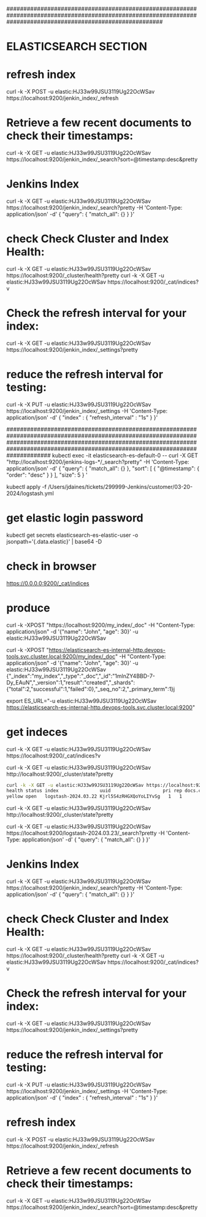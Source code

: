 ##############################################################################################################################################################
# ELASTICSEARCH SECTION

# refresh index
curl -k -X POST -u elastic:HJ33w99JSU3119Ug22OcWSav https://localhost:9200/jenkin_index/_refresh

# Retrieve a few recent documents to check their timestamps:
curl -k -X GET -u elastic:HJ33w99JSU3119Ug22OcWSav https://localhost:9200/jenkin_index/_search?sort=@timestamp:desc&pretty

# Jenkins Index
curl -k -X GET -u elastic:HJ33w99JSU3119Ug22OcWSav https://localhost:9200/jenkin_index/_search?pretty -H 'Content-Type: application/json' -d'
{
  "query": {
    "match_all": {}
  }
}'


# check Check Cluster and Index Health:
curl -k -X GET -u elastic:HJ33w99JSU3119Ug22OcWSav https://localhost:9200/_cluster/health?pretty
curl -k -X GET -u elastic:HJ33w99JSU3119Ug22OcWSav https://localhost:9200/_cat/indices?v

# Check the refresh interval for your index:
curl -k -X GET -u elastic:HJ33w99JSU3119Ug22OcWSav https://localhost:9200/jenkin_index/_settings?pretty

# reduce the refresh interval for testing:
curl -k -X PUT -u elastic:HJ33w99JSU3119Ug22OcWSav https://localhost:9200/jenkin_index/_settings -H 'Content-Type: application/json' -d'
{
  "index" : {
      "refresh_interval" : "1s"
  }
}'


#############################################################################################################################################################################################################################################
kubectl exec -it elasticsearch-es-default-0 -- curl -X GET "http://localhost:9200/jenkins-logs-*/_search?pretty" -H 'Content-Type: application/json' -d'
{
  "query": {
    "match_all": {}
  },
  "sort": [
    {
      "@timestamp": {
        "order": "desc"
      }
    }
  ],
  "size": 5
}
'

kubectl apply -f /Users/jdaines/tickets/299999-Jenkins/customer/03-20-2024/logstash.yml

# get elastic login password
kubectl get secrets elasticsearch-es-elastic-user -o jsonpath='{.data.elastic}' | base64 -D 

# check in browser
https://0.0.0.0:9200/_cat/indices

# produce 
curl -k -XPOST "https://localhost:9200/my_index/_doc" -H "Content-Type: application/json" -d '{"name": "John", "age": 30}' -u elastic:HJ33w99JSU3119Ug22OcWSav

curl -k -XPOST "https://elasticsearch-es-internal-http.devops-tools.svc.cluster.local:9200/my_index/_doc" -H "Content-Type: application/json" -d '{"name": "John", "age": 30}' -u elastic:HJ33w99JSU3119Ug22OcWSav
{"_index":"my_index","_type":"_doc","_id":"1mlnZY4BBD-7-Dy_EAuN","_version":1,"result":"created","_shards":{"total":2,"successful":1,"failed":0},"_seq_no":2,"_primary_term":1}j



export ES_URL="-u elastic:HJ33w99JSU3119Ug22OcWSav https://elasticsearch-es-internal-http.devops-tools.svc.cluster.local:9200"
# get indeces
curl -k -X GET -u elastic:HJ33w99JSU3119Ug22OcWSav https://localhost:9200/_cat/indices?v

curl -k -X GET -u elastic:HJ33w99JSU3119Ug22OcWSav http://localhost:9200/_cluster/state?pretty

```bash
curl -k -X GET -u elastic:HJ33w99JSU3119Ug22OcWSav https://localhost:9200/_cat/indices\?v
health status index               uuid                   pri rep docs.count docs.deleted store.size pri.store.size
yellow open   logstash-2024.03.22 Kjrl5S4zRHGXQoYoLIYvSg   1   1          3            0     29.5kb         29.5kb

```
curl -k -X GET -u elastic:HJ33w99JSU3119Ug22OcWSav http://localhost:9200/_cluster/state?pretty


curl -k -X GET -u elastic:HJ33w99JSU3119Ug22OcWSav https://localhost:9200/logstash-2024.03.23/_search?pretty -H 'Content-Type: application/json' -d'
{
  "query": {
    "match_all": {}
  }
}'

# Jenkins Index
curl -k -X GET -u elastic:HJ33w99JSU3119Ug22OcWSav https://localhost:9200/jenkin_index/_search?pretty -H 'Content-Type: application/json' -d'
{
  "query": {
    "match_all": {}
  }
}'


# check Check Cluster and Index Health:
curl -k -X GET -u elastic:HJ33w99JSU3119Ug22OcWSav https://localhost:9200/_cluster/health?pretty
curl -k -X GET -u elastic:HJ33w99JSU3119Ug22OcWSav https://localhost:9200/_cat/indices?v

# Check the refresh interval for your index:
curl -k -X GET -u elastic:HJ33w99JSU3119Ug22OcWSav https://localhost:9200/jenkin_index/_settings?pretty

# reduce the refresh interval for testing:
curl -k -X PUT -u elastic:HJ33w99JSU3119Ug22OcWSav https://localhost:9200/jenkin_index/_settings -H 'Content-Type: application/json' -d'
{
  "index" : {
      "refresh_interval" : "1s"
  }
}'

# refresh index
curl -k -X POST -u elastic:HJ33w99JSU3119Ug22OcWSav https://localhost:9200/jenkin_index/_refresh

# Retrieve a few recent documents to check their timestamps:
curl -k -X GET -u elastic:HJ33w99JSU3119Ug22OcWSav https://localhost:9200/jenkin_index/_search?sort=@timestamp:desc&pretty


